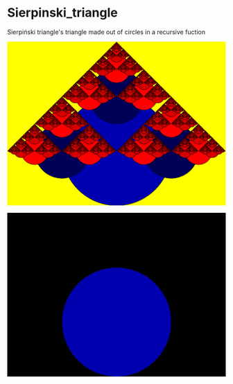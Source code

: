 # Sierpinski_triangle
Sierpiński triangle's triangle made out of circles in a recursive fuction

![Sierpiński triangle](/pictures/triangle_0001.png)

![Sierpiński triangle](/pictures/triangleAnimation.gif)


